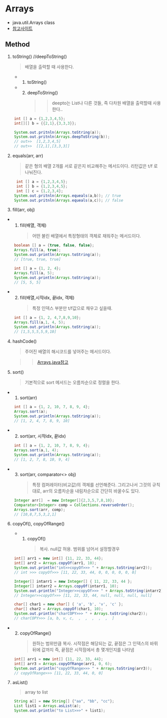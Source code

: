 # Arrays

- java.util.Arrays class
- [참고사이트](https://www.tutorialspoint.com/java/util/java_util_arrays.htm)

## Method

1. toString() //deepToString()

   > 배열을 출력할 때 사용한다.

   - 1. toString()
   - 2. deepToString()
        > > deepto는 List나 다른 것들, 즉 다차원 배열을 출력할때 사용한다..

```java
    int [] a = {1,2,3,4,5};
    int[][] b = {{2,1},{3,3,3}};

    System.out.pritnln(Arrays.toString(a));
    System.out.pritnln(Arrays.deepToString(b));
    // out>>  [1,2,3,4,5]
    // out>>  [[2,1],[3,3,3]]

```

2. equals(arr, arr)
   > 같은 형의 배열 2개를 서로 같은지 비교해주는 메서드이다. 리턴값은 t/f 로 나눠진다.

```java
     int [] a = {1,2,3,4,5};
     int [] b = {1,2,3,4,5};
     int [] c = {1,2,3,4};
    System.out.pritnln(Arrays.equeals(a,b)); // true
    System.out.pritnln(Arrays.equeals(a,c)); // false
```

3. fill(arr, obj)

- 1. fill(배열, 객체)
     > 어떤 불린 배열에서 특정형태의 객체로 채워주는 메서드이다.

```java
    boolean [] a = {true, false, false};
    Arrays.fill(a, true);
    System.out.println(Arrays.toString(a));
    // [true, true, true]

    int [] a = {1, 2, 4};
    Arrays.fill(a, 5);
    System.out.println(Arrays.toString(a));
    // [5, 5, 5]
```

- 2. fill(배열,시작idx, 끝idx, 객체)
     > 특정 인덱스 부분만 t/f값으로 채우고 싶을때.

```java
    int [] a = {1, 2, 4,7,8,9,10};
    Arrays.fill(a,1, 4, 5);
    System.out.println(Arrays.toString(a));
    // [1,5,5,5,5,9,10]
```

4. hashCode()

   > 주어진 배열의 해시코드를 넣어주는 메서드이다.

   > > [Arrays.java참고](https://github.com/greenhelix/JAVA-Dictionary/blob/master/Method/Arrays.java)

5. sort()
   > 기본적으로 sort 메서드는 오름차순으로 정렬을 한다.

- 1. sort(arr)

```java
    int [] a = {1, 2, 10, 7, 8, 9, 4};
    Arrays.sort(a);
    System.out.println(Arrays.toString(a));
    // [1, 2, 4, 7, 8, 9, 10]
```

- 2. sort(arr, 시작idx, 끝idx)

```java
    int [] a = {1, 2, 10, 7, 8, 9, 4};
    Arrays.sort(a,1, 4);
    System.out.println(Arrays.toString(a));
    // [1, 2, 7, 8, 10, 9, 4]
```

- 3. sort(arr, comparator<> obj)
     > 특정 컴퍼레이터(비교값)의 객체를 선언해준다.
     > 그리고나서 그것의 규칙대로, arr의 오름차순을 내림차순으로 간단히 바꿀수도 있다.

```java
    Integer arr[]  = new Integer[]{2,3,5,7,8,10};
    Comparator<Integer> comp = Collections.reverseOrder();
    Arrays.sort(arr, comp);
    // [10,8,7,5,3,2,1]
```

6. copyOf(), copyOfRange()

   - 1. copyOf()
        > 복사. null값 허용.
        > 범위를 넘어서 설정할경우

```java
    int[] arr1 = new int[] {11, 22, 33, 44};
    int[] arr2 = Arrays.copyOf(arr1, 10);
    System.out.println("int>>copyOf>>> " + Arrays.toString(arr2));
    // int >>> copyOf>>> [11, 22, 33, 44, 0, 0, 0, 0, 0, 0]

    Integer[] intarr1 = new Integer[] { 11, 22, 33, 44 };
    Integer[] intarr2 = Arrays.copyOf(intarr1, 10);
    System.out.println("Integer>>copyOf>>> " + Arrays.toString(intarr2));
    // Integer>>copyOf>>> [11, 22, 33, 44, null, null, null, null]

    char[] char1 = new char[] { 'a', 'b', 'v', 'c' };
    char[] char2 = Arrays.copyOf(char1, 10);
    System.out.println("charCOPY>>> " + Arrays.toString(char2));
    // charCOPY>>> [a, b, v, c,  ,  ,  ,  ,  ,  ]

```

- 2.  copyOfRange()
      > 원하는 범위만큼 복사.
      > 시작점은 해당되는 값, 끝점은 그 인덱스의 바뤼 뒤에 값까지
      > 즉, 끝점은 시작점에서 총 몇개인지를 나타냄

```java
    int[] arr1 = new int[] {11, 22, 33, 44};
    int[] arr3 = Arrays.copyOfRange(arr1, 0, 6);
    System.out.println("copyOfRange>>> " + Arrays.toString(arr3));
    // copyOfRange>>> [11, 22, 33, 44, 0, 0]
```

7. asList()
   > array to list

```java
    String a[] = new String[] {"aa", "bb", "cc"};
    List list1 = Arrays.asList(a);
    System.out.println("to List>>>" + list1);
```
